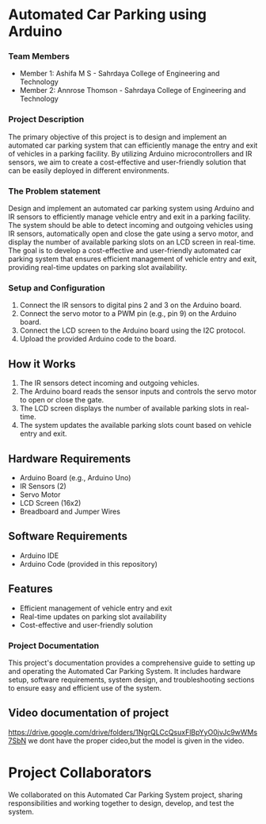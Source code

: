 # Automated Car Parking using Arduino 


### Team Members
- Member 1:  Ashifa M S         - Sahrdaya College of Engineering and Technology
- Member 2:  Annrose Thomson    - Sahrdaya College of Engineering and Technology


### Project Description
The primary objective of this project is to design and implement an automated car parking system that can efficiently manage the entry and exit of vehicles in a parking facility. By utilizing Arduino microcontrollers and IR sensors, we aim to create a cost-effective and user-friendly solution that can be easily deployed in different environments.

### The Problem statement
Design and implement an automated car parking system using Arduino and IR sensors to efficiently manage vehicle entry and exit in a parking facility. The system should be able to detect incoming and outgoing vehicles using IR sensors, automatically open and close the gate using a servo motor, and display the number of available parking slots on an LCD screen in real-time. The goal is to develop a cost-effective and user-friendly automated car parking system that ensures efficient management of vehicle entry and exit, providing real-time updates on parking slot availability.

### Setup and Configuration 
1. Connect the IR sensors to digital pins 2 and 3 on the Arduino board.
2. Connect the servo motor to a PWM pin (e.g., pin 9) on the Arduino board.
3. Connect the LCD screen to the Arduino board using the I2C protocol.
4. Upload the provided Arduino code to the board.

## How it Works
1. The IR sensors detect incoming and outgoing vehicles.
2. The Arduino board reads the sensor inputs and controls the servo motor to open or close the gate.
3. The LCD screen displays the number of available parking slots in real-time.
4. The system updates the available parking slots count based on vehicle entry and exit.

   
## Hardware Requirements
- Arduino Board (e.g., Arduino Uno)
- IR Sensors (2)
- Servo Motor
- LCD Screen (16x2)
- Breadboard and Jumper Wires

## Software Requirements
- Arduino IDE
- Arduino Code (provided in this repository)

## Features
- Efficient management of vehicle entry and exit
- Real-time updates on parking slot availability
- Cost-effective and user-friendly solution

### Project Documentation
This project's documentation provides a comprehensive guide to setting up and operating the Automated Car Parking System. It includes hardware setup, software requirements, system design, and troubleshooting sections to ensure easy and efficient use of the system.

## Video documentation of project
https://drive.google.com/drive/folders/1NgrQLCcQsuxFlBpYyO0jvJc9wWMs7SbN
we dont have the proper cideo,but the model is given in the video.

# Project Collaborators
We collaborated on this Automated Car Parking System project, sharing responsibilities and working together to design, develop, and test the system.
